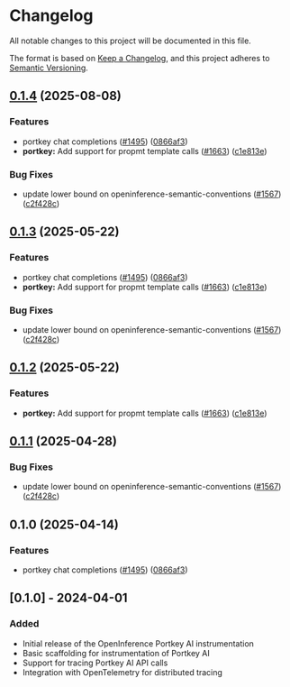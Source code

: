 # Changelog

All notable changes to this project will be documented in this file.

The format is based on [Keep a Changelog](https://keepachangelog.com/en/1.0.0/),
and this project adheres to [Semantic Versioning](https://semver.org/spec/v2.0.0.html).

## [0.1.4](https://github.com/andstor/openinference/compare/python-openinference-instrumentation-portkey-v0.1.3...python-openinference-instrumentation-portkey-v0.1.4) (2025-08-08)


### Features

* portkey chat completions ([#1495](https://github.com/andstor/openinference/issues/1495)) ([0866af3](https://github.com/andstor/openinference/commit/0866af3e9428f59c67704899da37a63cfbef453c))
* **portkey:** Add support for propmt template calls ([#1663](https://github.com/andstor/openinference/issues/1663)) ([c1e813e](https://github.com/andstor/openinference/commit/c1e813e26c62713229958c625c088ffe46ea1608))


### Bug Fixes

* update lower bound on openinference-semantic-conventions ([#1567](https://github.com/andstor/openinference/issues/1567)) ([c2f428c](https://github.com/andstor/openinference/commit/c2f428c5916c3dd62cf6670358f37111d4f7fd25))

## [0.1.3](https://github.com/Arize-ai/openinference/compare/python-openinference-instrumentation-portkey-v0.1.2...python-openinference-instrumentation-portkey-v0.1.3) (2025-05-22)


### Features

* portkey chat completions ([#1495](https://github.com/Arize-ai/openinference/issues/1495)) ([0866af3](https://github.com/Arize-ai/openinference/commit/0866af3e9428f59c67704899da37a63cfbef453c))
* **portkey:** Add support for propmt template calls ([#1663](https://github.com/Arize-ai/openinference/issues/1663)) ([c1e813e](https://github.com/Arize-ai/openinference/commit/c1e813e26c62713229958c625c088ffe46ea1608))


### Bug Fixes

* update lower bound on openinference-semantic-conventions ([#1567](https://github.com/Arize-ai/openinference/issues/1567)) ([c2f428c](https://github.com/Arize-ai/openinference/commit/c2f428c5916c3dd62cf6670358f37111d4f7fd25))

## [0.1.2](https://github.com/Arize-ai/openinference/compare/python-openinference-instrumentation-portkey-v0.1.1...python-openinference-instrumentation-portkey-v0.1.2) (2025-05-22)


### Features

* **portkey:** Add support for propmt template calls ([#1663](https://github.com/Arize-ai/openinference/issues/1663)) ([c1e813e](https://github.com/Arize-ai/openinference/commit/c1e813e26c62713229958c625c088ffe46ea1608))

## [0.1.1](https://github.com/Arize-ai/openinference/compare/python-openinference-instrumentation-portkey-v0.1.0...python-openinference-instrumentation-portkey-v0.1.1) (2025-04-28)


### Bug Fixes

* update lower bound on openinference-semantic-conventions ([#1567](https://github.com/Arize-ai/openinference/issues/1567)) ([c2f428c](https://github.com/Arize-ai/openinference/commit/c2f428c5916c3dd62cf6670358f37111d4f7fd25))

## 0.1.0 (2025-04-14)


### Features

* portkey chat completions ([#1495](https://github.com/Arize-ai/openinference/issues/1495)) ([0866af3](https://github.com/Arize-ai/openinference/commit/0866af3e9428f59c67704899da37a63cfbef453c))

## [0.1.0] - 2024-04-01

### Added

- Initial release of the OpenInference Portkey AI instrumentation
- Basic scaffolding for instrumentation of Portkey AI
- Support for tracing Portkey AI API calls
- Integration with OpenTelemetry for distributed tracing
